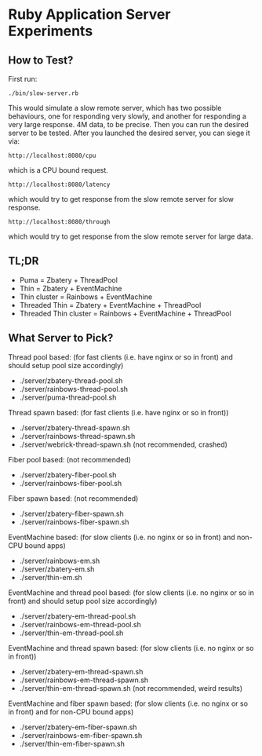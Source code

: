 # Ruby Application Server Experiments

## How to Test?

First run:

    ./bin/slow-server.rb

This would simulate a slow remote server, which has two possible behaviours,
one for responding very slowly, and another for responding a very large
response. 4M data, to be precise. Then you can run the desired server to be
tested. After you launched the desired server, you can siege it via:

    http://localhost:8080/cpu

which is a CPU bound request.

    http://localhost:8080/latency

which would try to get response from the slow remote server for slow response.

    http://localhost:8080/through

which would try to get response from the slow remote server for large data.

## TL;DR

* Puma                  = Zbatery  + ThreadPool
* Thin                  = Zbatery  + EventMachine
* Thin cluster          = Rainbows + EventMachine
* Threaded Thin         = Zbatery  + EventMachine + ThreadPool
* Threaded Thin cluster = Rainbows + EventMachine + ThreadPool

## What Server to Pick?

Thread pool based: (for fast clients (i.e. have nginx or so in front) and
should setup pool size accordingly)

* ./server/zbatery-thread-pool.sh
* ./server/rainbows-thread-pool.sh
* ./server/puma-thread-pool.sh

Thread spawn based: (for fast clients (i.e. have nginx or so in front))

* ./server/zbatery-thread-spawn.sh
* ./server/rainbows-thread-spawn.sh
* ./server/webrick-thread-spawn.sh (not recommended, crashed)

Fiber pool based: (not recommended)

* ./server/zbatery-fiber-pool.sh
* ./server/rainbows-fiber-pool.sh

Fiber spawn based: (not recommended)

* ./server/zbatery-fiber-spawn.sh
* ./server/rainbows-fiber-spawn.sh

EventMachine based: (for slow clients (i.e. no nginx or so in front) and
non-CPU bound apps)

* ./server/rainbows-em.sh
* ./server/zbatery-em.sh
* ./server/thin-em.sh

EventMachine and thread pool based: (for slow clients (i.e. no nginx or so
in front) and should setup pool size accordingly)

* ./server/zbatery-em-thread-pool.sh
* ./server/rainbows-em-thread-pool.sh
* ./server/thin-em-thread-pool.sh

EventMachine and thread spawn based: (for slow clients (i.e. no nginx or so
in front))

* ./server/zbatery-em-thread-spawn.sh
* ./server/rainbows-em-thread-spawn.sh
* ./server/thin-em-thread-spawn.sh (not recommended, weird results)

EventMachine and fiber spawn based: (for slow clients (i.e. no nginx or so
in front) and for non-CPU bound apps)

* ./server/zbatery-em-fiber-spawn.sh
* ./server/rainbows-em-fiber-spawn.sh
* ./server/thin-em-fiber-spawn.sh
